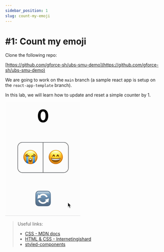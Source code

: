 ```yaml
---
sidebar_position: 1
slug: count-my-emoji
---
```


# #1: Count my emoji

Clone the following repo:

[https://github.com/gforce-sh/ubs-smu-demo](https://github.com/gforce-sh/ubs-smu-demo)

We are going to work on the `main` branch (a sample react app is setup on the `react-app-template` branch).

In this lab, we will learn how to update and reset a simple counter by 1.

![](assets/counter-demo.gif)

> Useful links:
>
> - [CSS - MDN docs](https://developer.mozilla.org/en-US/docs/Web/CSS)
> - [HTML & CSS - Internetingishard](https://internetingishard.netlify.app/html-and-css/)
> - [styled-components](https://styled-components.com/docs/api#styled)
